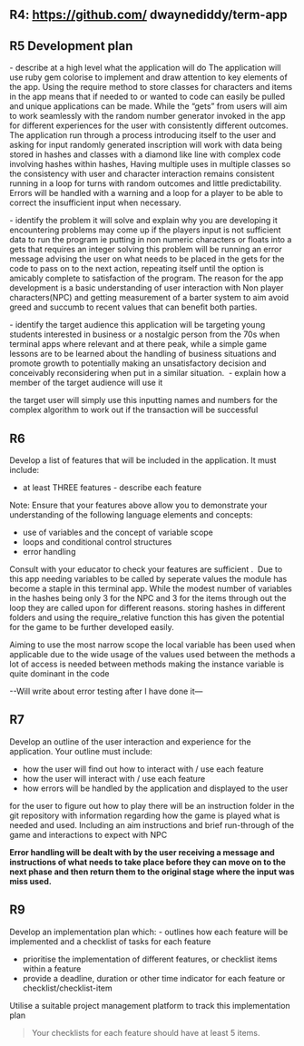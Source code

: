 
## R4: https://github.com/ dwaynediddy/term-app 

## R5 Development plan

- describe at a high level what the application will do
The application will use ruby gem colorise to implement and draw attention to key elements of the app. 
Using the require method to store classes for characters and items in the app means that if needed to or wanted to code can easily be pulled and unique applications can be made. While the “gets” from users will aim to work seamlessly with the random number generator invoked in the app for different experiences for the user with consistently different outcomes. The application run through a process introducing itself to the user and asking for input randomly generated inscription will work with data being stored in hashes and classes with a diamond like line with complex code involving hashes within hashes, Having multiple uses in multiple classes so the consistency with user and character interaction remains consistent running in a loop for turns with random outcomes and little predictability. Errors will be handled with a warning and a loop for a player to be able to correct the insufficient  input when necessary.

- identify the problem it will solve and explain why you are developing it
encountering problems may come up if the players input is not sufficient data to run the program ie putting in non numeric characters or floats into a gets that requires an integer solving this problem will be running an error message advising the user on what needs to be placed in the gets for the code to pass on to the next action, repeating itself until the option is amicably complete to satisfaction of the program. The reason for the app development is a basic understanding of user interaction with Non player characters(NPC) and getting measurement of a barter system to aim avoid greed and succumb to recent values that can benefit both parties.

- identify the target audience
this application will be targeting young students interested in business or a nostalgic person from the 70s when terminal apps where relevant and at there peak, while a simple game lessons are to be learned about the handling of business situations and promote growth to potentially making an unsatisfactory decision and conceivably reconsidering when put in a similar situation. 
 - explain how a member of the target audience will use it

the target user will simply use this inputting names and numbers for the complex algorithm to work out if the transaction will be successful

## R6

Develop a list of features that will be included in the application. It must include:
- at least THREE features
- describe each feature

Note: Ensure that your features above allow you to demonstrate your understanding of the following language elements and concepts:
- use of variables and the concept of variable scope
- loops and conditional control structures
- error handling

Consult with your educator to check your features are sufficient . 
Due to this app needing variables to be called by seperate values the module has become a staple in this terminal app. While the modest number of variables in the hashes being only 3 for the NPC and 3 for the items through out the loop they are called upon for different reasons. storing hashes in different folders and using the require_relative function this has given the potential for the game to be further developed easily.

Aiming to use the most narrow scope the local variable has been used when applicable due to the wide usage of the values used between the methods a lot of access is needed between methods making the  instance variable is quite dominant in the code 

--Will write about error testing after I have done it—


## R7

Develop an outline of the user interaction and experience for the application.
Your outline must include:
- how the user will find out how to interact with / use each feature
- how the user will interact with / use each feature
- how errors will be handled by the application and displayed to the user

for the user to figure out how to play there will be an instruction folder in the git repository with information regarding how the game is played what is needed and used. Including an aim instructions and brief run-through of the game and interactions to expect with NPC

**Error handling will be dealt with by the user receiving a message and instructions of what needs to take place before they can move on to the next phase and then return them to the original stage where the input was miss used.**

## R9
Develop an implementation plan which:
- outlines how each feature will be implemented and a checklist of tasks for each feature
- prioritise the implementation of different features, or checklist items within a feature
- provide a deadline, duration or other time indicator for each feature or checklist/checklist-item

Utilise a suitable project management platform to track this implementation plan

> Your checklists for each feature should have at least 5 items.


